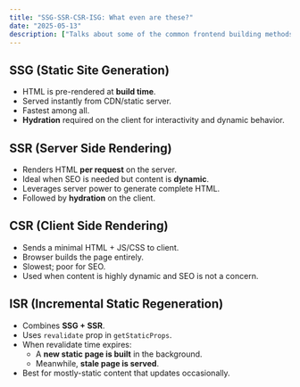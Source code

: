```yaml
---
title: "SSG-SSR-CSR-ISG: What even are these?"
date: "2025-05-13"
description: ["Talks about some of the common frontend building methods — comparing setup and performance of each."]
---
```


## SSG (Static Site Generation)
- HTML is pre-rendered at **build time**.
- Served instantly from CDN/static server.
- Fastest among all.
- **Hydration** required on the client for interactivity and dynamic behavior.

## SSR (Server Side Rendering)
- Renders HTML **per request** on the server.
- Ideal when SEO is needed but content is **dynamic**.
- Leverages server power to generate complete HTML.
- Followed by **hydration** on the client.

## CSR (Client Side Rendering)
- Sends a minimal HTML + JS/CSS to client.
- Browser builds the page entirely.
- Slowest; poor for SEO.
- Used when content is highly dynamic and SEO is not a concern.

## ISR (Incremental Static Regeneration)
- Combines **SSG + SSR**.
- Uses `revalidate` prop in `getStaticProps`.
- When revalidate time expires:
  - A **new static page is built** in the background.
  - Meanwhile, **stale page is served**.
- Best for mostly-static content that updates occasionally.
